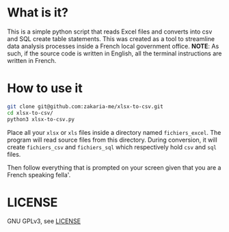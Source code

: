 # What is it?

This is a simple python script that reads Excel files and converts into csv and SQL create table statements. 
This was created as a tool to streamline data analysis processes inside a French local government office.
**NOTE**: As such, if the source code is written in English, all the terminal instructions are written in French. 

# How to use it
```bash
git clone git@github.com:zakaria-me/xlsx-to-csv.git
cd xlsx-to-csv/
python3 xlsx-to-csv.py
```
Place all your `xlsx` or `xls` files inside a directory named `fichiers_excel`. The program will read source files from this directory.
During conversion, it will create `fichiers_csv` and `fichiers_sql` which respectively hold `csv` and `sql` files.

Then follow everything that is prompted on your screen given that you are a French speaking fella'.

# LICENSE
GNU GPLv3, see [LICENSE](LICENSE)
